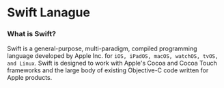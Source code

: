 # Swift Lanague

### What is Swift?
Swift is a general-purpose, multi-paradigm, compiled programming language developed by Apple Inc. for `iOS, iPadOS, macOS, watchOS, tvOS, and Linux`. Swift is designed to work with Apple's Cocoa and Cocoa Touch frameworks and the large body of existing Objective-C code written for Apple products.
